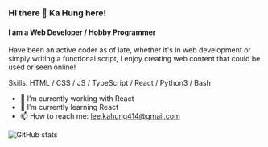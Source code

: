 ### Hi there 👋 Ka Hung here!
#### I am a Web Developer / Hobby Programmer
Have been an active coder as of late, whether it's in web development or simply writing a functional script, I enjoy creating web content that could be used or seen online!

Skills: HTML / CSS / JS / TypeScript / React / Python3 / Bash

- 🔭 I’m currently working with React
- 🌱 I’m currently learning React
- 📫 How to reach me: lee.kahung414@gmail.com

![GitHub stats](https://github-readme-stats.vercel.app/api?username=leekahung&show_icons=true)
